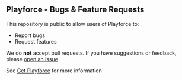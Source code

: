 ## Playforce - Bugs & Feature Requests

This repository is public to allow users of Playforce to:
- Report bugs
- Request features

We do **not** accept pull requests. If you have suggestions or feedback, please [open an issue](https://github.com/getplayforce/bugsandrequests)

See [Get Playforce](https://getplayforce.com) for more information
